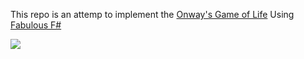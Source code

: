 This repo is an attemp to implement the [Onway's Game of Life](https://en.wikipedia.org/wiki/Conway%27s_Game_of_Life)
Using [Fabulous F# ](https://github.com/fsprojects/Fabulous)

![](game-of-life.gif)
